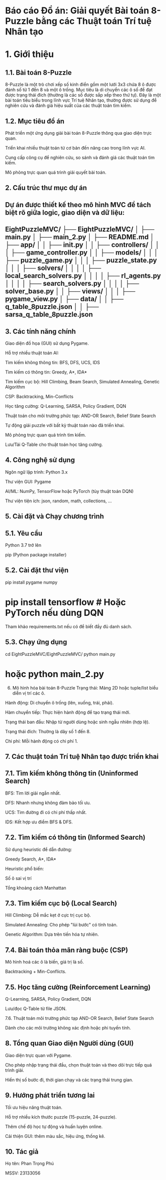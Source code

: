 # Báo cáo Đồ án: Giải quyết Bài toán 8-Puzzle bằng các Thuật toán Trí tuệ Nhân tạo

# 1. Giới thiệu
## 1.1. Bài toán 8-Puzzle
8-Puzzle là một trò chơi xếp số kinh điển gồm một lưới 3x3 chứa 8 ô được đánh số từ 1 đến 8 và một ô trống. Mục tiêu là di chuyển các ô số để đạt được trạng thái đích (thường là các số được sắp xếp theo thứ tự). Đây là một bài toán tiêu biểu trong lĩnh vực Trí tuệ Nhân tạo, thường được sử dụng để nghiên cứu và đánh giá hiệu suất của các thuật toán tìm kiếm.

## 1.2. Mục tiêu đồ án
Phát triển một ứng dụng giải bài toán 8-Puzzle thông qua giao diện trực quan.

Triển khai nhiều thuật toán từ cơ bản đến nâng cao trong lĩnh vực AI.

Cung cấp công cụ để nghiên cứu, so sánh và đánh giá các thuật toán tìm kiếm.

Mô phỏng trực quan quá trình giải quyết bài toán.

## 2. Cấu trúc thư mục dự án
Dự án được thiết kế theo mô hình MVC để tách biệt rõ giữa logic, giao diện và dữ liệu:
---
EightPuzzleMVC/
├── EightPuzzleMVC/
│   ├── main.py
│   ├── main_2.py
│   ├── README.md
│   ├── app/
│   │   ├── __init__.py
│   │   ├── controllers/
│   │   │   ├── game_controller.py
│   │   ├── models/
│   │   │   ├── puzzle_game.py
│   │   │   ├── puzzle_state.py
│   │   │   ├── solvers/
│   │   │   │   ├── local_search_solvers.py
│   │   │   │   ├── rl_agents.py
│   │   │   │   ├── search_solvers.py
│   │   │   │   ├── solver_base.py
│   │   ├── views/
│   │   │   ├── pygame_view.py
│   ├── data/
│   │   ├── q_table_8puzzle.json
│   │   ├── sarsa_q_table_8puzzle.json
---

## 3. Các tính năng chính
Giao diện đồ họa (GUI) sử dụng Pygame.

Hỗ trợ nhiều thuật toán AI:

Tìm kiếm không thông tin: BFS, DFS, UCS, IDS

Tìm kiếm có thông tin: Greedy, A*, IDA*

Tìm kiếm cục bộ: Hill Climbing, Beam Search, Simulated Annealing, Genetic Algorithm

CSP: Backtracking, Min-Conflicts

Học tăng cường: Q-Learning, SARSA, Policy Gradient, DQN

Thuật toán cho môi trường phức tạp: AND-OR Search, Belief State Search

Tự động giải puzzle với bất kỳ thuật toán nào đã triển khai.

Mô phỏng trực quan quá trình tìm kiếm.

Lưu/Tải Q-Table cho thuật toán học tăng cường.

## 4. Công nghệ sử dụng
Ngôn ngữ lập trình: Python 3.x

Thư viện GUI: Pygame

AI/ML: NumPy, TensorFlow hoặc PyTorch (tùy thuật toán DQN)

Thư viện tiện ích: json, random, math, collections, ...

## 5. Cài đặt và Chạy chương trình
## 5.1. Yêu cầu
Python 3.7 trở lên

pip (Python package installer)

## 5.2. Cài đặt thư viện
pip install pygame numpy
# pip install tensorflow    # Hoặc PyTorch nếu dùng DQN
Tham khảo requirements.txt nếu có để biết đầy đủ danh sách.

## 5.3. Chạy ứng dụng

cd EightPuzzleMVC/EightPuzzleMVC/
python main.py
# hoặc python main_2.py
6. Mô hình hóa bài toán 8-Puzzle
Trạng thái: Mảng 2D hoặc tuple/list biểu diễn vị trí các ô.

Hành động: Di chuyển ô trống (lên, xuống, trái, phải).

Hàm chuyển tiếp: Thực hiện hành động để tạo trạng thái mới.

Trạng thái ban đầu: Nhập từ người dùng hoặc sinh ngẫu nhiên (hợp lệ).

Trạng thái đích: Thường là dãy số 1 đến 8.

Chi phí: Mỗi hành động có chi phí 1.

## 7. Các thuật toán Trí tuệ Nhân tạo được triển khai
## 7.1. Tìm kiếm không thông tin (Uninformed Search)
BFS: Tìm lời giải ngắn nhất.

DFS: Nhanh nhưng không đảm bảo tối ưu.

UCS: Tìm đường đi có chi phí thấp nhất.

IDS: Kết hợp ưu điểm BFS & DFS.

## 7.2. Tìm kiếm có thông tin (Informed Search)
Sử dụng heuristic để dẫn đường:

Greedy Search, A*, IDA*

Heuristic phổ biến:

Số ô sai vị trí

Tổng khoảng cách Manhattan

## 7.3. Tìm kiếm cục bộ (Local Search)
Hill Climbing: Dễ mắc kẹt ở cực trị cục bộ.

Simulated Annealing: Cho phép "lùi bước" có tính toán.

Genetic Algorithm: Dựa trên tiến hóa tự nhiên.

## 7.4. Bài toán thỏa mãn ràng buộc (CSP)
Mô hình hoá các ô là biến, giá trị là số.

Backtracking + Min-Conflicts.

## 7.5. Học tăng cường (Reinforcement Learning)
Q-Learning, SARSA, Policy Gradient, DQN

Lưu/đọc Q-Table từ file JSON.

7.6. Thuật toán môi trường phức tạp
AND-OR Search, Belief State Search

Dành cho các môi trường không xác định hoặc phi tuyến tính.

## 8. Tổng quan Giao diện Người dùng (GUI)
Giao diện trực quan với Pygame.

Cho phép nhập trạng thái đầu, chọn thuật toán và theo dõi trực tiếp quá trình giải.

Hiển thị số bước đi, thời gian chạy và các trạng thái trung gian.

## 9. Hướng phát triển tương lai
Tối ưu hiệu năng thuật toán.

Hỗ trợ nhiều kích thước puzzle (15-puzzle, 24-puzzle).

Thêm chế độ học tự động và huấn luyện online.

Cải thiện GUI: thêm màu sắc, hiệu ứng, thống kê.
 
## 10. Tác giả
Họ tên: Phan Trọng Phú

MSSV: 23133056
